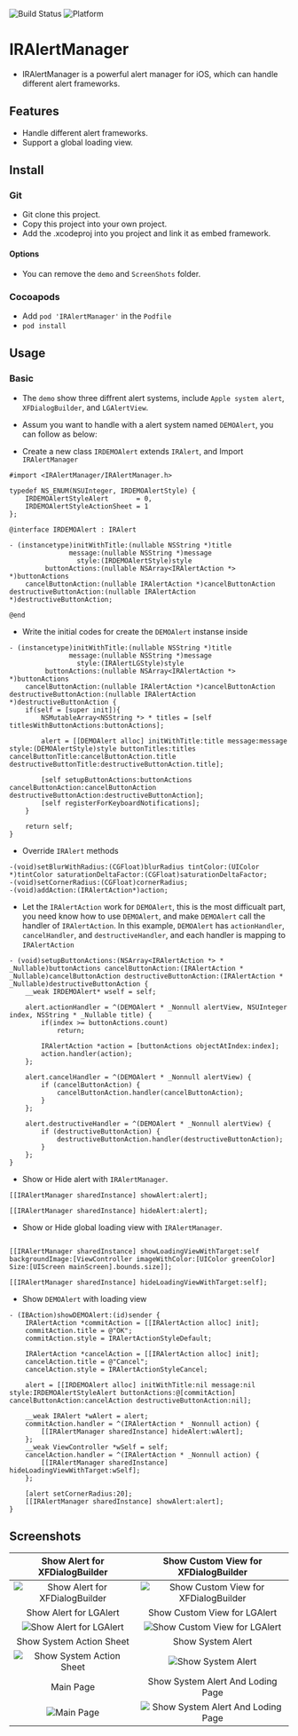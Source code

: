 ![Build Status](https://img.shields.io/badge/build-%20passing%20-brightgreen.svg)
![Platform](https://img.shields.io/badge/Platform-%20iOS%20-blue.svg)

# IRAlertManager 

- IRAlertManager is a powerful alert manager for iOS, which can handle different alert frameworks.

## Features
- Handle different alert frameworks.
- Support a global loading view.

## Install
### Git
- Git clone this project.
- Copy this project into your own project.
- Add the .xcodeproj into you  project and link it as embed framework.
#### Options
- You can remove the `demo` and `ScreenShots` folder.

### Cocoapods
- Add `pod 'IRAlertManager'`  in the `Podfile`
- `pod install`

## Usage

### Basic

- The `demo` show three diffrent alert systems, include `Apple system alert`,  `XFDialogBuilder`, and `LGAlertView`.

- Assum you want to handle with a alert system named `DEMOAlert`, you can follow as below:

- Create a new class `IRDEMOAlert` extends `IRAlert`, and Import `IRAlertManager`
```obj-c
#import <IRAlertManager/IRAlertManager.h>

typedef NS_ENUM(NSUInteger, IRDEMOAlertStyle) {
    IRDEMOAlertStyleAlert       = 0,
    IRDEMOAlertStyleActionSheet = 1
};

@interface IRDEMOAlert : IRAlert

- (instancetype)initWithTitle:(nullable NSString *)title
               message:(nullable NSString *)message
                 style:(IRDEMOAlertStyle)style
         buttonActions:(nullable NSArray<IRAlertAction *> *)buttonActions
    cancelButtonAction:(nullable IRAlertAction *)cancelButtonAction
destructiveButtonAction:(nullable IRAlertAction *)destructiveButtonAction;

@end

```

- Write the initial codes for create the `DEMOAlert` instanse inside
```obj-c
- (instancetype)initWithTitle:(nullable NSString *)title
               message:(nullable NSString *)message
                 style:(IRAlertLGStyle)style
         buttonActions:(nullable NSArray<IRAlertAction *> *)buttonActions
    cancelButtonAction:(nullable IRAlertAction *)cancelButtonAction
destructiveButtonAction:(nullable IRAlertAction *)destructiveButtonAction {
    if(self = [super init]){
        NSMutableArray<NSString *> * titles = [self titlesWithButtonActions:buttonActions];
        
        alert = [[DEMOAlert alloc] initWithTitle:title message:message style:(DEMOAlertStyle)style buttonTitles:titles cancelButtonTitle:cancelButtonAction.title destructiveButtonTitle:destructiveButtonAction.title];
        
        [self setupButtonActions:buttonActions cancelButtonAction:cancelButtonAction destructiveButtonAction:destructiveButtonAction];
        [self registerForKeyboardNotifications];
    }
    
    return self;
}
```

- Override `IRAlert` methods
```obj-c
-(void)setBlurWithRadius:(CGFloat)blurRadius tintColor:(UIColor *)tintColor saturationDeltaFactor:(CGFloat)saturationDeltaFactor;
-(void)setCornerRadius:(CGFloat)cornerRadius;
-(void)addAction:(IRAlertAction*)action;
```

- Let the `IRAlertAction`  work for `DEMOAlert`, this is the most difficualt part, you need know how to use `DEMOAlert`, and make `DEMOAlert` call the handler of `IRAlertAction`. In this example, `DEMOAlert` has `actionHandler`, `cancelHandler`, and `destructiveHandler`, and each handler is mapping to `IRAlertAction`
```objc
- (void)setupButtonActions:(NSArray<IRAlertAction *> * _Nullable)buttonActions cancelButtonAction:(IRAlertAction * _Nullable)cancelButtonAction destructiveButtonAction:(IRAlertAction * _Nullable)destructiveButtonAction {
    __weak IRDEMOAlert* wself = self;
    
    alert.actionHandler = ^(DEMOAlert * _Nonnull alertView, NSUInteger index, NSString * _Nullable title) {
        if(index >= buttonActions.count)
            return;
        
        IRAlertAction *action = [buttonActions objectAtIndex:index];
        action.handler(action);
    };
    
    alert.cancelHandler = ^(DEMOAlert * _Nonnull alertView) {
        if (cancelButtonAction) {
            cancelButtonAction.handler(cancelButtonAction);
        }
    };
    
    alert.destructiveHandler = ^(DEMOAlert * _Nonnull alertView) {
        if (destructiveButtonAction) {
            destructiveButtonAction.handler(destructiveButtonAction);
        }
    };
}

```

- Show or Hide alert with `IRAlertManager`.
```objc
[[IRAlertManager sharedInstance] showAlert:alert];

[[IRAlertManager sharedInstance] hideAlert:alert];
```

- Show or Hide global loading view with `IRAlertManager`.
```objc

[[IRAlertManager sharedInstance] showLoadingViewWithTarget:self backgroundImage:[ViewController imageWithColor:[UIColor greenColor] Size:[UIScreen mainScreen].bounds.size]];

[[IRAlertManager sharedInstance] hideLoadingViewWithTarget:self];
```

- Show `DEMOAlert` with loading view
```objc
- (IBAction)showDEMOAlert:(id)sender {
    IRAlertAction *commitAction = [[IRAlertAction alloc] init];
    commitAction.title = @"OK";
    commitAction.style = IRAlertActionStyleDefault;

    IRAlertAction *cancelAction = [[IRAlertAction alloc] init];
    cancelAction.title = @"Cancel";
    cancelAction.style = IRAlertActionStyleCancel;
    
    alert = [[IRDEMOAlert alloc] initWithTitle:nil message:nil style:IRDEMOAlertStyleAlert buttonActions:@[commitAction] cancelButtonAction:cancelAction destructiveButtonAction:nil];
    
    __weak IRAlert *wAlert = alert;
    commitAction.handler = ^(IRAlertAction * _Nonnull action) {
        [[IRAlertManager sharedInstance] hideAlert:wAlert];
    };
    __weak ViewController *wSelf = self;
    cancelAction.handler = ^(IRAlertAction * _Nonnull action) {
        [[IRAlertManager sharedInstance] hideLoadingViewWithTarget:wSelf];
    };
    
    [alert setCornerRadius:20];
    [[IRAlertManager sharedInstance] showAlert:alert];
}
```

## Screenshots
| Show Alert for XFDialogBuilder | Show Custom View for XFDialogBuilder |
|:---:|:---:|
|![Show Alert for XFDialogBuilder](./ScreenShots/demo2.png)|![Show Custom View for XFDialogBuilder](./ScreenShots/demo3.png)| 
| Show Alert for LGAlert | Show Custom View for LGAlert |
|![Show Alert for LGAlert](./ScreenShots/demo4.png)|![Show Custom View for LGAlert ](./ScreenShots/demo5.png)| 
| Show System Action Sheet | Show System Alert |
|![Show System Action Sheet](./ScreenShots/demo6.png)|![Show System Alert](./ScreenShots/demo7.png)| 
| Main Page | Show System Alert And Loding Page |
|![Main Page](./ScreenShots/demo1.png)|![Show System Alert And Loding Page](./ScreenShots/demo8.png)| 
